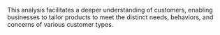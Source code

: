 This analysis facilitates a deeper understanding of customers, enabling businesses to tailor products to meet the distinct needs, behaviors, and concerns of various customer types.
